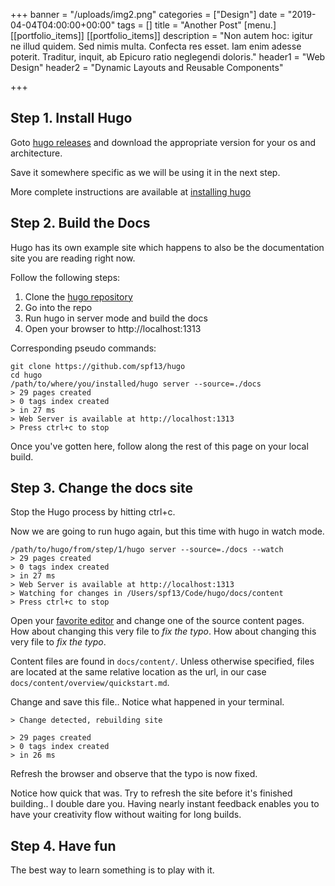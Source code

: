 +++
banner = "/uploads/img2.png"
categories = ["Design"]
date = "2019-04-04T04:00:00+00:00"
tags = []
title = "Another Post"
[menu.]
[[portfolio_items]]
[[portfolio_items]]
description = "Non autem hoc: igitur ne illud quidem. Sed nimis multa. Confecta res esset. Iam enim adesse poterit. Traditur, inquit, ab Epicuro ratio neglegendi doloris."
header1 = "Web Design"
header2 = "Dynamic Layouts and Reusable Components"

+++
## Step 1. Install Hugo

Goto [hugo releases](https://github.com/spf13/hugo/releases) and download the appropriate version for your os and architecture.

Save it somewhere specific as we will be using it in the next step.

More complete instructions are available at [installing hugo](/overview/installing/)

## Step 2. Build the Docs

Hugo has its own example site which happens to also be the documentation site you are reading right now.

Follow the following steps:

1. Clone the [hugo repository](http://github.com/spf13/hugo)
2. Go into the repo
3. Run hugo in server mode and build the docs
4. Open your browser to http://localhost:1313

Corresponding pseudo commands:

    git clone https://github.com/spf13/hugo
    cd hugo
    /path/to/where/you/installed/hugo server --source=./docs
    > 29 pages created
    > 0 tags index created
    > in 27 ms
    > Web Server is available at http://localhost:1313
    > Press ctrl+c to stop

Once you've gotten here, follow along the rest of this page on your local build.

## Step 3. Change the docs site

Stop the Hugo process by hitting ctrl+c.

Now we are going to run hugo again, but this time with hugo in watch mode.

    /path/to/hugo/from/step/1/hugo server --source=./docs --watch
    > 29 pages created
    > 0 tags index created
    > in 27 ms
    > Web Server is available at http://localhost:1313
    > Watching for changes in /Users/spf13/Code/hugo/docs/content
    > Press ctrl+c to stop

Open your [favorite editor](http://vim.spf13.com) and change one of the source content pages. How about changing this very file to _fix the typo_. How about changing this very file to _fix the typo_.

Content files are found in `docs/content/`. Unless otherwise specified, files are located at the same relative location as the url, in our case `docs/content/overview/quickstart.md`.

Change and save this file.. Notice what happened in your terminal.

    > Change detected, rebuilding site
    
    > 29 pages created
    > 0 tags index created
    > in 26 ms

Refresh the browser and observe that the typo is now fixed.

Notice how quick that was. Try to refresh the site before it's finished building.. I double dare you. Having nearly instant feedback enables you to have your creativity flow without waiting for long builds.

## Step 4. Have fun

The best way to learn something is to play with it.